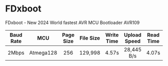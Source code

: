 # FDxboot
FDxboot - New 2024 World fastest AVR MCU Bootloader AVR109


| Baud Rate | MCU | Page Size | File Size | Write Time | Upload Speed | Read Time | Read Speed |
| :---: | :---: | :---: | :---: | :---: | :---: | :---: | :---: |
| 2Mbps | Atmega128 | 256 | 129,998 | 4.57s | 28,445 B/s | 4.07s | 31,940 B/s | 
